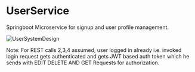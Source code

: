 # UserService

Springboot Microservice for signup and user profile management.

![UserSystemDesign](https://user-images.githubusercontent.com/22498015/151642850-d4aac4e1-1b1c-4908-8f38-a62ab33cf6a1.jpeg)

Note: For REST calls 2,3,4 assumed, user logged in already i.e. invoked login request gets authenticated and gets JWT based auth token which he sends with EDIT DELETE AND GET Requests for authorization.



